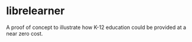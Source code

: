 # librelearner
A proof of concept to illustrate how K-12 education could be provided at a near zero cost.
